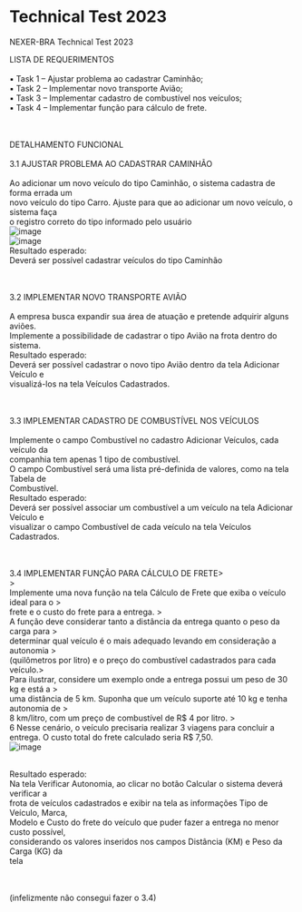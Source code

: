 # Technical Test 2023
NEXER-BRA Technical Test 2023<br>

 LISTA DE REQUERIMENTOS<br><br>
▪ Task 1 – Ajustar problema ao cadastrar Caminhão;<br>
▪ Task 2 – Implementar novo transporte Avião;<br>
▪ Task 3 – Implementar cadastro de combustível nos veículos;<br>
▪ Task 4 – Implementar função para cálculo de frete.<br><br><br>


DETALHAMENTO FUNCIONAL<br><br>
3.1 AJUSTAR PROBLEMA AO CADASTRAR CAMINHÃO<br><br>
Ao adicionar um novo veículo do tipo Caminhão, o sistema cadastra de forma errada um <br>
novo veículo do tipo Carro. Ajuste para que ao adicionar um novo veículo, o sistema faça <br>
o registro correto do tipo informado pelo usuário<br>
![image](https://github.com/AlefMends/ERP_TEST/assets/95005787/11b999ba-c709-4a48-bb77-a5a87598465d)<br>
![image](https://github.com/AlefMends/ERP_TEST/assets/95005787/5e72d649-dbe6-4e5f-b3d6-1b7c587add38)<br>
Resultado esperado:<br>
Deverá ser possível cadastrar veículos do tipo Caminhão<br><br><br>

3.2 IMPLEMENTAR NOVO TRANSPORTE AVIÃO<br><br>
A empresa busca expandir sua área de atuação e pretende adquirir alguns aviões. <br>
Implemente a possibilidade de cadastrar o tipo Avião na frota dentro do sistema.<br>
Resultado esperado:<br>
Deverá ser possível cadastrar o novo tipo Avião dentro da tela Adicionar Veículo e <br>
visualizá-los na tela Veículos Cadastrados.<br><br><br>

3.3 IMPLEMENTAR CADASTRO DE COMBUSTÍVEL NOS VEÍCULOS<br><br>
Implemente o campo Combustível no cadastro Adicionar Veículos, cada veículo da <br>
companhia tem apenas 1 tipo de combustível.<br>
O campo Combustível será uma lista pré-definida de valores, como na tela Tabela de <br>
Combustível.<br>
Resultado esperado:<br>
Deverá ser possível associar um combustível a um veículo na tela Adicionar Veículo e <br>
visualizar o campo Combustível de cada veículo na tela Veículos Cadastrados.<br><br><br>

3.4 IMPLEMENTAR FUNÇÃO PARA CÁLCULO DE FRETE><br>><br>
Implemente uma nova função na tela Cálculo de Frete que exiba o veículo ideal para o ><br>
frete e o custo do frete para a entrega. ><br>
A função deve considerar tanto a distância da entrega quanto o peso da carga para ><br>
determinar qual veículo é o mais adequado levando em consideração a autonomia ><br>
(quilômetros por litro) e o preço do combustível cadastrados para cada veículo.><br>
Para ilustrar, considere um exemplo onde a entrega possui um peso de 30 kg e está a ><br>
uma distância de 5 km. Suponha que um veículo suporte até 10 kg e tenha autonomia de ><br>
8 km/litro, com um preço de combustível de R$ 4 por litro. ><br>
6
Nesse cenário, o veículo precisaria realizar 3 viagens para concluir a entrega. O custo 
total do frete calculado seria R$ 7,50.<br>
![image](https://github.com/AlefMends/ERP_TEST/assets/95005787/f8e0dde1-c0b2-4315-9798-e077557cf0a0)<br><br>

Resultado esperado:<br>
Na tela Verificar Autonomia, ao clicar no botão Calcular o sistema deverá verificar a <br>
frota de veículos cadastrados e exibir na tela as informações Tipo de Veículo, Marca, <br>
Modelo e Custo do frete do veículo que puder fazer a entrega no menor custo possível, <br>
considerando os valores inseridos nos campos Distância (KM) e Peso da Carga (KG) da <br>
tela<br><br><br>

(infelizmente não consegui fazer o 3.4)

